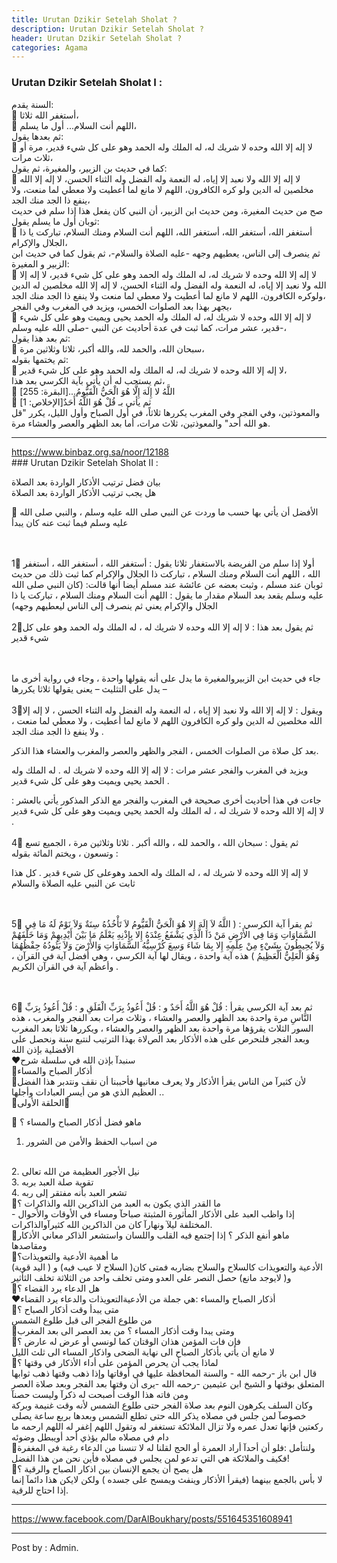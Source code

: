 ```yaml
---
title: Urutan Dzikir Setelah Sholat ?
description: Urutan Dzikir Setelah Sholat ?
header: Urutan Dzikir Setelah Sholat ?
categories: Agama
---
```


### Urutan Dzikir Setelah Sholat I :
<div class="ar">
السنة يقدم:
<br />
📌  أستغفر الله ثلاثا، 
<br />
📌  اللهم أنت السلام... أول ما يسلم،
<br />
ثم بعدها يقول:
<br />
📌  لا إله إلا الله وحده لا شريك له، له الملك وله الحمد وهو على كل شيء قدير، مرة أو ثلاث مرات،
<br />
كما في حديث بن الزبير، والمغيرة، ثم يقول:
<br />
📌  لا إله إلا الله ولا نعبد إلا إياه، له النعمة وله الفضل وله الثناء الحسن، لا إله إلا الله مخلصين له الدين ولو كره الكافرون، اللهم لا مانع لما أعطيت ولا معطي لما منعت، ولا ينفع ذا الجد منك الجد،
<br />
صح من حديث المغيرة، ومن حديث ابن الزبير، أن النبي كان يفعل هذا إذا سلم في حديث ثوبان أول ما يسلم يقول:

<br />
📌  أستغفر الله، أستغفر الله، أستغفر الله، اللهم أنت السلام ومنك السلام، تباركت يا ذا الجلال والإكرام،
<br />
ثم ينصرف إلى الناس، يعطيهم وجهه -عليه الصلاة والسلام-، ثم يقول كما في حديث ابن الزبير و المغيرة:
<br />
📌  لا إله إلا الله وحده لا شريك له، له الملك وله الحمد وهو على كل شيء قدير، لا إله إلا الله ولا نعبد إلا إياه، له النعمة وله الفضل وله الثناء الحسن، لا إله إلا الله مخلصين له الدين ولوكره الكافرون، اللهم لا مانع لما أعطيت ولا معطي لما منعت ولا ينفع ذا الجد منك الجد،
<br />
يجهر بهذا بعد الصلوات الخمس، ويزيد في المغرب وفي الفجر،
<br />
📌  لا إله إلا الله وحده لا شريك له، له الملك وله الحمد يحيى ويميت وهو على كل شيء قدير، عشر مرات، كما ثبت في عدة أحاديث عن النبي -صلى الله عليه وسلم-،
<br />
 ثم بعد هذا يقول:
<br />
📌  سبحان الله، والحمد لله، والله أكبر، ثلاثا وثلاثين مرة،
<br />
ثم يختمها بقوله: 
<br />
📌  لا إله إلا الله وحده لا شريك له، له الملك وله الحمد وهو على كل شيء قدير، 
<br />
ثم يستحب له أن يأتي بآية الكرسي بعد هذا،
<br />
📌  اللَّهُ لا إِلَهَ إِلَّا هُوَ الْحَيُّ الْقَيُّومُ...[البقرة: 255] 
<br />
📌  ثم يأتي بـ قُلْ هُوَ اللَّهُ أَحَدٌ[الإخلاص: 1] 
<br />
والمعوذتين، وفي الفجر وفي المغرب يكررها ثلاثاً، في أول الصباح وأول الليل، يكرر "قل هو الله أحد" والمعوذتين، ثلاث مرات، أما بعد الظهر والعصر والعشاء مرة. 
<hr />
<a href="https://www.binbaz.org.sa/noor/12188" target="_blank">https://www.binbaz.org.sa/noor/12188</a>
</div>
### Urutan Dzikir Setelah Sholat II : 
<div class="ar">

بيان فضل ترتيب الأذكار الواردة بعد الصلاة
<br />
هل يجب ترتيب الأذكار الواردة بعد الصلاة
<br />

🔻 الأفضل أن يأتي بها حسب ما وردت عن النبي صلى الله عليه وسلم ، والنبي صلى الله عليه وسلم فيما ثبت عنه كان يبدأ

<br /><br />
1⃣ أولا إذا سلم من الفريضة بالاستغفار ثلاثا يقول : أستغفر الله ، أستغفر الله ، أستغفر الله ، اللهم أنت السلام ومنك السلام ، تباركت ذا الجلال والإكرام كما ثبت ذلك من حديث ثوبان عند مسلم ، وثبت بعضه عن عائشة عند مسلم أيضا أنها قالت: (كان النبي صلى الله عليه وسلم يقعد بعد السلام مقدار ما يقول : اللهم أنت السلام ومنك السلام ، تباركت يا ذا الجلال والإكرام يعني ثم ينصرف إلى الناس ليعطيهم وجهه) 
<br /><br />
2⃣ثم يقول بعد هذا : لا إله إلا الله وحده لا شريك له ، له الملك وله الحمد وهو على كل شيء قدير

<br /><br />
جاء في حديث ابن الزبيروالمغيرة ما يدل على أنه يقولها واحدة ، وجاء في رواية أخرى ما يدل على التثليث – يعنى يقولها ثلاثا يكررها – 
<br /><br />
3⃣ويقول : لا إله إلا الله ولا نعبد إلا إياه ، له النعمة وله الفضل وله الثناء الحسن ، لا إله إلا الله مخلصين له الدين ولو كره الكافرون اللهم لا مانع لما أعطيت ، ولا معطي لما منعت ، ولا ينفع ذا الجد منك الجد .


بعد كل صلاة من الصلوات الخمس ، الفجر والظهر والعصر والمغرب والعشاء هذا الذكر.


ويزيد في المغرب والفجر عشر مرات : لا إله إلا الله وحده لا شريك له . له الملك وله الحمد يحيي ويميت وهو على كل شيء قدير .


جاءت في هذا أحاديث أخرى صحيحة في المغرب والفجر مع الذكر المذكور يأتي بالعشر : لا إله إلا الله وحده لا شريك له ، له الملك وله الحمد يحيي ويميت وهو على كل شيء قدير .
<br /><br />
4⃣ ثم يقول : سبحان الله ، والحمد لله ، والله أكبر . ثلاثا وثلاثين مرة ، الجميع تسع وتسعون ، ويختم المائة بقوله :
	

لا إله إلا الله وحده لا شريك له ، له الملك وله الحمد وهوعلى كل شيء قدير . كل هذا ثابت عن النبي عليه الصلاة والسلام

<br /><br />
5⃣ ثم يقرأ آية الكرسي : ( اللَّهُ لاَ إِلَهَ إِلا هُوَ الْحَيُّ الْقَيُّومُ لاَ تَأْخُذُهُ سِنَةٌ وَلاَ نَوْمٌ لَهُ مَا فِي السَّمَاوَاتِ وَمَا فِي الأَرْضِ مَنْ ذَا الَّذِي يَشْفَعُ عِنْدَهُ إِلا بِإِذْنِهِ يَعْلَمُ مَا بَيْنَ أَيْدِيهِمْ وَمَا خَلْفَهُمْ وَلاَ يُحِيطُونَ بِشَيْءٍ مِنْ عِلْمِهِ إِلا بِمَا شَاءَ وَسِعَ كُرْسِيُّهُ السَّمَاوَاتِ وَالأَرْضَ وَلاَ يَئُودُهُ حِفْظُهُمَا وَهُوَ الْعَلِيُّ الْعَظِيمُ ) هذه آية واحدة ، ويقال لها آية الكرسي ، وهي أفضل آية في القرآن ، وأعظم آية في القرآن الكريم .

<br /><br />
6⃣ ثم بعد آية الكرسي يقرأ : قُلْ هُوَ اللَّهُ أَحَدٌ و : قُلْ أَعُوذُ بِرَبِّ الْفَلَقِ
و : قُلْ أَعُوذُ بِرَبِّ النَّاسِ مرة واحدة بعد الظهر والعصر والعشاء ، وثلاث مرات بعد الفجر والمغرب ، هذه السور الثلاث يقرؤها مرة واحدة بعد الظهر والعصر والعشاء ، ويكررها ثلاثا بعد المغرب وبعد الفجر
فلنحرص على هذه الأذكار بعد الصﻻة بهذا الترتيب لنتبع سنة ونحصل على الأفضلية بإذن الله
<br />
❤سنبدآ بإذن الله في سلسلة شرح
<br />
🌹أذكار الصباح والمساء
<br />
🌹لأن كثيرآ من الناس يقرأ الأذكار ولا يعرف معانيها فأحببنا أن نقف ونتدبر هذا الفضل العظيم الذي هو من أيسر العبادات وأجلها ..
<br />
🌹الحلقة الأولى🌹

🌹 ماهو فضل أذكار الصباح والمساء ؟
<br />
1. من اسباب الحفظ والأمن من الشرور
<br />
2. نيل الأجور العظيمة من الله تعالى
<br />
3. تقوية صلة العبد بربه
<br />
4. تشعر العبد بأنه مفتقر إلى ربه
<br />
🌹ما القدر الذي يكون به العبد من
الذاكرين الله والذاكرات ؟
<br />
- إذا واظب العبد على الأذكار المأثورة المثبتة صباحآ ومساء في الأوقات والأحوال المختلفة ليلآ ونهارآ كان من الذاكرين الله كثيرآوالذاكرات.
<br />
🌹ماهو أنفع الذكر ؟
إذا إجتمع فيه القلب واللسان واستشعر الذاكر معاني الأذكار ومقاصدها
<br />
🌹ما أهمية الأدعية والتعويذات؟
<br />
الأدعية والتعويذات كالسلاح والسلاح بضاربه فمتى كان( السلاح لا عيب فيه) و ( اليد قوية) و( لايوجد مانع) حصل النصر على العدو ومتى تخلف واحد من الثلاثة تخلف الثأثير
<br />
🌹هل الدعاء يرد القضاء ؟
<br />
❤أذكار الصباح والمساء :هي جملة من الأدعيةالتعويذات والدعاء يرد القضاء
<br />
🌹متى يبدأ وقت أذكار الصباح ؟
<br />
من طلوع الفجر الى قبل طلوع الشمس
<br />
🌹ومتى يبدا وقت أذكار المساء ؟
من بعد العصر الى بعد المغرب
<br />
🌹فإن فات المؤمن هذان الوقتان كما لونسي أو عرض له عارض ؟
<br />
لا مانع أن يأتي بأذكار الصباح الى نهاية الضحى واذكار المساء الى ثلث الليل
<br />
🌹لماذا يجب أن يحرص المؤمن على أداء الأذكار في وقتها ؟
<br />
قال ابن باز -رحمه الله - والسنة المحافظة عليها في أوقاتها وإذا ذهب وقتها ذهب ثوابها المتعلق بوقتها
و الشيخ ابن عثيمين -رحمه الله -يرى أن وقتها بعد الفجر وبعد صلاة العصر ومن فاته هذا الوقت أصبحت له ذكرآ وليست حصنآ
<br />
وكان السلف يكرهون النوم بعد صلاة الفجر حتى طلوع الشمس لأنه وقت غنيمة وبركة خصوصآ لمن جلس في مصلاه يذكر الله حتى تطلع الشمس وبعدها بربع ساعة يصلى ركعتين فإنها تعدل عمره ولا تزال الملائكة تستغفر له وتقول اللهم إغفر له اللهم ارحمه ما دام في مصلاه مالم يؤذي أحد أويبطل وضوئه
<br />
🌹ولنتأمل :فلو أن أحدآ أراد العمرة أو الحج لقلنا له لا تنسنا من الدعاء رغبة في المغفرة فكيف والملائكة هي التي تدعو لمن يجلس في مصلاه فأين نحن من هذا الفضل!
<br />
🌹هل يصح أن يجمع الإنسان بين اذكار الصباح والرقية ؟
<br />
لا بأس بالجمع بينهما (فيقرأ الأذكار وينفث ويمسح على جسده )
ولكن لايكن هذا دائمآ إنما إذا احتاج للرقية.

<hr />
<a href="https://www.facebook.com/DarAlBoukhary/posts/551645351608941" target="_blank">https://www.facebook.com/DarAlBoukhary/posts/551645351608941</a>
</div>

<hr />
Post by : Admin.


